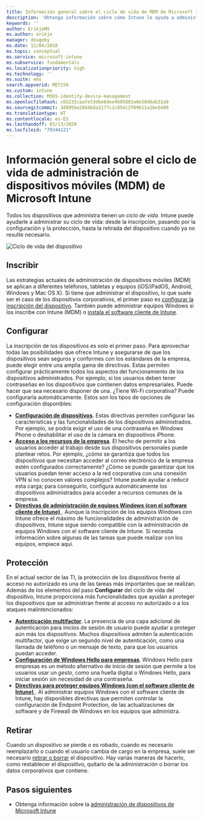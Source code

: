 ```yaml
---
title: Información general sobre el ciclo de vida de MDM de Microsoft Intune
description: 'Obtenga información sobre cómo Intune le ayuda a administrar dispositivos a lo largo de su ciclo de vida: desde la inscripción hasta su posible retirada, pasando por la configuración.'
keywords: ''
author: ErikjeMS
ms.author: erikje
manager: dougeby
ms.date: 12/04/2018
ms.topic: conceptual
ms.service: microsoft-intune
ms.subservice: fundamentals
ms.localizationpriority: high
ms.technology: ''
ms.suite: ems
search.appverid: MET150
ms.custom: intune
ms.collection: M365-identity-device-management
ms.openlocfilehash: c65235caa7e53dbe8dee4605803a6e58d6ab31a0
ms.sourcegitcommit: 3d895be2844bda2177c2c85dc2f09612a1be5490
ms.translationtype: HT
ms.contentlocale: es-ES
ms.lasthandoff: 03/13/2020
ms.locfileid: "79344121"
---
```

# <a name="overview-of-the-microsoft-intune-mobile-device-management-mdm-lifecycle"></a>Información general sobre el ciclo de vida de administración de dispositivos móviles (MDM) de Microsoft Intune

Todos los dispositivos que administra tienen un *ciclo de vida*. Intune puede ayudarle a administrar su ciclo de vida: desde la inscripción, pasando por la configuración y la protección, hasta la retirada del dispositivo cuando ya no resulte necesario.

![Ciclo de vida del dispositivo](./media/device-lifecycle/device-lifecycle.png "Ciclo de vida del dispositivo Intune")

## <a name="enroll"></a>Inscribir

Las estrategias actuales de administración de dispositivos móviles (MDM) se aplican a diferentes teléfonos, tabletas y equipos (iOS/iPadOS, Android, Windows y Mac OS X). Si tiene que administrar el dispositivo, lo que suele ser el caso de los dispositivos corporativos, el primer paso es [configurar la inscripción del dispositivo](../enrollment/device-enrollment.md). También puede administrar equipos Windows si los inscribe con Intune (MDM) o [instala el software cliente de Intune](manage-windows-pcs-with-microsoft-intune.md).

## <a name="configure"></a>Configurar

La inscripción de los dispositivos es solo el primer paso. Para aprovechar todas las posibilidades que ofrece Intune y asegurarse de que los dispositivos sean seguros y conformes con los estándares de la empresa, puede elegir entre una amplia gama de directivas. Estas permiten configurar prácticamente todos los aspectos del funcionamiento de los dispositivos administrados. Por ejemplo, si los usuarios deben tener contraseñas en los dispositivos que contienen datos empresariales. Puede hacer que sea necesario disponer de una. ¿Tiene Wi-Fi corporativa? Puede configurarla automáticamente. Estos son los tipos de opciones de configuración disponibles:

- [**Configuración de dispositivos**](../configuration/device-profiles.md). Estas directivas permiten configurar las características y las funcionalidades de los dispositivos administrados. Por ejemplo, se podría exigir el uso de una contraseña en Windows Phone o deshabilitar el uso de la cámara en dispositivos iPhone.
- [**Acceso a los recursos de la empresa**](../configuration/device-profiles.md). El hecho de permitir a los usuarios acceder al trabajo desde sus dispositivos personales puede plantear retos. Por ejemplo, ¿cómo se garantiza que todos los dispositivos que necesitan acceder al correo electrónico de la empresa estén configurados correctamente? ¿Cómo se puede garantizar que los usuarios puedan tener acceso a la red corporativa con una conexión VPN si no conocen valores complejos? Intune puede ayudar a reducir esta carga; para conseguirlo, configura automáticamente los dispositivos administrados para acceder a recursos comunes de la empresa.
- [**Directivas de administración de equipos Windows (con el software cliente de Intune)** ](common-windows-pc-management-tasks-with-the-microsoft-intune-computer-client.md). Aunque la inscripción de los equipos Windows con Intune ofrece el máximo de funcionalidades de administración de dispositivos, Intune sigue siendo compatible con la administración de equipos Windows con el software cliente de Intune. Si necesita información sobre algunas de las tareas que puede realizar con los equipos, empiece aquí.

## <a name="protect"></a>Protección

En el actual sector de las TI, la protección de los dispositivos frente al acceso no autorizado es una de las tareas más importantes que se realizan. Además de los elementos del paso **Configurar** del ciclo de vida del dispositivo, Intune proporciona más funcionalidades que ayudan a proteger los dispositivos que se administran frente al acceso no autorizado o a los ataques malintencionados:

- [**Autenticación multifactor**](../enrollment/multi-factor-authentication.md). La presencia de una capa adicional de autenticación para inicios de sesión de usuario puede ayudar a proteger aún más los dispositivos. Muchos dispositivos admiten la autenticación multifactor, que exige un segundo nivel de autenticación, como una llamada de teléfono o un mensaje de texto, para que los usuarios puedan acceder.
- [**Configuración de Windows Hello para empresas**](../protect/windows-hello.md). Windows Hello para empresas es un método alternativo de inicio de sesión que permite a los usuarios usar un *gesto*, como una huella digital o Windows Hello, para iniciar sesión sin necesidad de una contraseña.
- [**Directivas para proteger equipos Windows (con el software cliente de Intune)** ](policies-to-protect-windows-pcs-in-microsoft-intune.md). Al administrar equipos Windows con el software cliente de Intune, hay disponibles directivas que permiten controlar la configuración de Endpoint Protection, de las actualizaciones de software y de Firewall de Windows en los equipos que administra.

## <a name="retire"></a>Retirar

Cuando un dispositivo se pierde o es robado, cuando es necesario reemplazarlo o cuando el usuario cambia de cargo en la empresa, suele ser necesario [retirar o borrar](../remote-actions/device-management.md) el dispositivo. Hay varias maneras de hacerlo, como restablecer el dispositivo, quitarlo de la administración o borrar los datos corporativos que contiene.

## <a name="next-steps"></a>Pasos siguientes

- Obtenga información sobre la [administración de dispositivos de Microsoft Intune](../remote-actions/device-management.md)
